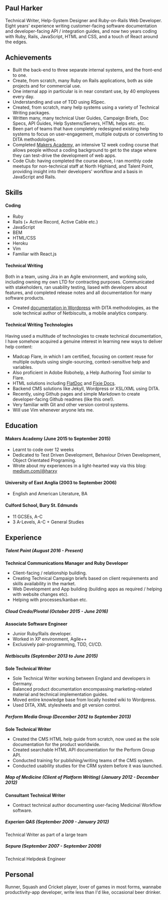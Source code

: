 ## Paul Harker

Technical Writer, Help-System Designer and Ruby-on-Rails Web Developer. Eight years' experience writing customer-facing software documentation and developer-facing API / integration guides, and now two years coding with Ruby, Rails, JavaScript, HTML and CSS, and a touch of React around the edges.

## Achievements

- Built the back-end to three separate internal systems, and the front-end to one.
- Create, from scratch, many Ruby on Rails applications, both as side projects and for commercial use.
- One internal app in particular is in near constant use, by 40 employees every day.
- Understanding and use of TDD using RSpec.
- Created, from scratch, many help systems using a variety of Technical Writing packages.
- Written many, many technical User Guides, Campaign Briefs, Doc Specs, API Guides, Help Systems/Servers, HTML helps etc. etc.
- Been part of teams that have completely redesigned existing help systems to focus on user-engagement, multiple outputs or converting to DITA methodologies.
- Completed [Makers Academy](http://www.makersacademy.com), an intensive 12 week coding course that allows people without a coding background to get to the stage where they can test-drive the development of web apps. 
- Code Club: having completed the course above, I ran monthly code meetups for non-technical staff at North Highland, and Talent Point, providing insight into their developers' workflow and a basis in JavaScript and Rails.

## Skills

#### Coding

- Ruby
- Rails (+ Active Record, Active Cable etc.)
- JavaScript
- BEM
- HTML/CSS
- Heroku
- Vim
- Familiar with React.js

#### Technical Writing

Both in a team, using Jira in an Agile environment, and working solo, including owning my own LTD for contracting purposes. Communicated with stakeholders, ran usability testing, liased with developers about features, and completed release notes and all documentation for many software products.

- Created [documentation in Wordpress](http://www.netbiscuits.com/knowledge-base/) with DITA methodologies, as the sole technical author of Netbiscuits, a mobile analytics company.

#### Technical Writing Technologies

Having used a multitude of technologies to create technical documentation, I have somehow acquired a genuine interest in learning new ways to deliver help content:

- Madcap Flare, in which I am certified, focusing on content reuse for multiple outputs using single-sourcing, context-sensitive help and variables.
- Also proficient in Adobe Robohelp, a Help Authoring Tool similar to Flare.
- HTML solutions including [FlatDoc](http://ricostacruz.com/flatdoc/) and [Fixie Docs](http://philips.github.io/fixiedocs/).
- Backend CMS solutions like Jekyll, Wordpress or XSL/XML using DITA.
- Recently, using Github pages and simple Markdown to create developer-facing Github readmes (like this one!).
- Very familiar with Git and other version control systems.
- Will use Vim whenever anyone lets me.

#### 

## Education

#### Makers Academy (June 2015 to September 2015)

- Learnt to code over 12 weeks
- Dedicated to Test Driven Development, Behaviour Driven Development, Object Orientated Programing.
- Wrote about my experiences in a light-hearted way via this blog: [medium.com/@harxy](https://medium.com/@Harxy/socrates-explains-hashes-salts-and-why-you-should-have-a-good-password-53a5a9fee80a)

#### University of East Anglia (2003 to September 2006)

- English and American Literature, BA

#### Culford School, Bury St. Edmunds
  - 11 GCSEs, A-C
  - 3 A-Levels, A-C + General Studies

## Experience

##### Talent Point (August 2016 - Present)
  **Technical Communications Manager and Ruby Developer**
  - Client-facing / relationship building.
  - Creating Technical Campaign briefs based on client requirements and skills availability in the market.
  - Web Development and App building (building apps as required / helping with website changes etc).
  - Helping with processes/kanban etc.

##### Cloud Credo/Pivotal (October 2015 - June 2016)
  **Associate Software Engineer**
  - Junior Ruby/Rails developer.
  - Worked in XP environment, Agile++
  - Exclusively pair-programming, TDD, CI/CD.

##### Netbiscuits (September 2013 to June 2015)    
  **Sole Technical Writer**
  - Sole Technical Writer working between England and developers in Germany.
  - Balanced product documentation encompassing marketing-related material and technical implementation guides.
  - Moved entire knowledge base from locally hosted wiki to Wordpress.
  - Used DITA, XML stylesheets and git version control.

##### Perform Media Group (December 2012 to September 2013)   
  **Sole Technical Writer**
  - Created the CMS HTML help guide from scratch, now used as the sole documentation for the product worldwide.
  - Created searchable HTML API documentation for the Perform Group API.
  - Conducted training for publishing/writing teams of the CMS system.
  - Conducted usability studies for the CRM system before it was launched.

##### Map of Medicine (Client of Platform Writing) (January 2012 - December 2012)
  **Consultant Technical Writer**
  - Contract technical author documenting user-facing Medicinal Workflow software.

##### Experian QAS (September 2009 - January 2012)
  Technical Writer as part of a large team

##### Sepura (September 2007 - September 2009)
  Technical Helpdesk Engineer
  
## Personal
  Runner, Squash and Cricket player, lover of games in most forms, wannabe productivity-app developer, write less than I'd like, occasional beer drinker.
